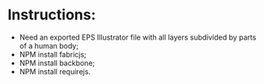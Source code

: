 # Instructions:

- Need an exported EPS Illustrator file with all layers subdivided by parts of a human body;
- NPM install fabricjs;
- NPM install backbone;
- NPM install requirejs.
